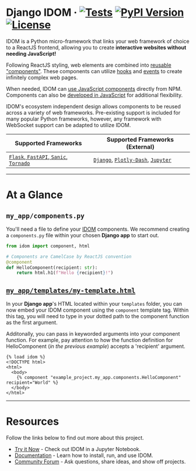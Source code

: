 <!--header-start-->

# Django IDOM &middot; [![Tests](https://github.com/idom-team/django-idom/workflows/Test/badge.svg?event=push)](https://github.com/idom-team/django-idom/actions?query=workflow%3ATest) [![PyPI Version](https://img.shields.io/pypi/v/django-idom.svg)](https://pypi.python.org/pypi/django-idom) [![License](https://img.shields.io/badge/License-MIT-purple.svg)](https://github.com/idom-team/django-idom/blob/main/LICENSE)

<!--header-end-->

<!--intro-start-->

IDOM is a Python micro-framework that links your web framework of choice to a ReactJS frontend, allowing you to create **interactive websites without needing JavaScript!**

Following ReactJS styling, web elements are combined into [reusable "components"](https://idom-docs.herokuapp.com/docs/guides/creating-interfaces/your-first-components/index.html#parametrizing-components). These components can utilize [hooks](https://idom-docs.herokuapp.com/docs/reference/hooks-api.html) and [events](https://idom-docs.herokuapp.com/docs/guides/adding-interactivity/responding-to-events/index.html#async-event-handlers) to create infinitely complex web pages.

When needed, IDOM can [use JavaScript components](https://idom-docs.herokuapp.com/docs/guides/escape-hatches/javascript-components.html#dynamically-loaded-components) directly from NPM. Components can also be [developed in JavaScript](https://idom-docs.herokuapp.com/docs/guides/escape-hatches/javascript-components.html#custom-javascript-components) for additional flexibility.

IDOM's ecosystem independent design allows components to be reused across a variety of web frameworks. Pre-existing support is included for many popular Python frameworks, however, any framework with WebSocket support can be adapted to utilize IDOM.

| Supported Frameworks                                                                                                                                    | Supported Frameworks (External)                                                                                                                                       |
| ------------------------------------------------------------------------------------------------------------------------------------------------------- | --------------------------------------------------------------------------------------------------------------------------------------------------------------------- |
| [`Flask`, `FastAPI`, `Sanic`, `Tornado`](https://idom-docs.herokuapp.com/docs/guides/getting-started/installing-idom.html#officially-supported-servers) | [`Django`](https://github.com/idom-team/django-idom), [`Plotly-Dash`](https://github.com/idom-team/idom-dash), [`Jupyter`](https://github.com/idom-team/idom-jupyter) |

<!--intro-end-->

---

# At a Glance

## `my_app/components.py`

<!--py-header-start-->

You'll need a file to define your [IDOM](https://github.com/idom-team/idom) components. We recommend creating a `components.py` file within your chosen **Django app** to start out.

<!--py-header-end-->
<!--py-code-start-->

```python title="components.py"
from idom import component, html

# Components are CamelCase by ReactJS convention
@component
def HelloComponent(recipient: str):
    return html.h1(f"Hello {recipient}!")
```

<!--py-code-end-->

## [`my_app/templates/my-template.html`](https://docs.djangoproject.com/en/dev/topics/templates/)

<!--html-header-start-->

In your **Django app**'s HTML located within your `templates` folder, you can now embed your IDOM component using the `component` template tag. Within this tag, you will need to type in your dotted path to the component function as the first argument.

Additonally, you can pass in keyworded arguments into your component function. For example, pay attention to how the function definition for HelloComponent (_in the previous example_) accepts a 'recipient' argument.

<!--html-header-end-->
<!--html-code-start-->

```jinja title="my-template.html"
{% load idom %}
<!DOCTYPE html>
<html>
  <body>
    {% component "example_project.my_app.components.HelloComponent" recipient="World" %}
  </body>
</html>
```

<!--html-code-end-->

---

# Resources

<!--resources-start-->

Follow the links below to find out more about this project.

-   [Try it Now](https://mybinder.org/v2/gh/idom-team/idom-jupyter/main?urlpath=lab/tree/notebooks/introduction.ipynb) - Check out IDOM in a Jupyter Notebook.
-   [Documentation](https://idom-team.github.io/django-idom) - Learn how to install, run, and use IDOM.
-   [Community Forum](https://github.com/idom-team/idom/discussions) - Ask questions, share ideas, and show off projects.
<!--resources-end-->
